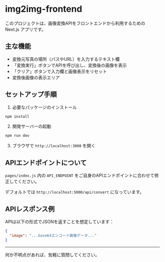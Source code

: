 # img2img-frontend

このプロジェクトは、画像変換APIをフロントエンドから利用するための Next.js アプリです。

## 主な機能
- 変換元写真の場所（パスやURL）を入力するテキスト欄
- 「変換実行」ボタンでAPIを呼び出し、変換後の画像を表示
- 「クリア」ボタンで入力欄と画像表示をリセット
- 変換後画像の表示エリア

## セットアップ手順
1. 必要なパッケージのインストール

```bash
npm install
```

2. 開発サーバーの起動

```bash
npm run dev
```

3. ブラウザで `http://localhost:3000` を開く

## APIエンドポイントについて

`pages/index.js` 内の `API_ENDPOINT` をご自身のAPIエンドポイントに合わせて修正してください。

デフォルトでは `http://localhost:5000/api/convert` になっています。

## APIレスポンス例

APIは以下の形式でJSONを返すことを想定しています：

```json
{
  "image": "...base64エンコード画像データ..."
}
```

---

何か不明点があれば、気軽に質問してください。

